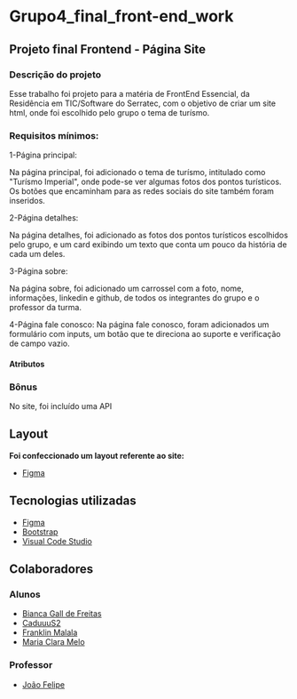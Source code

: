 # Grupo4_final_front-end_work

## Projeto final Frontend - Página Site
### Descrição do projeto
Esse trabalho foi projeto para a matéria de FrontEnd Essencial, da Residência em TIC/Software do Serratec, com o objetivo de criar um site html, onde foi escolhido pelo grupo o tema de turísmo.

### Requisitos mínimos:
1-Página principal:

Na página principal, foi adicionado o tema de turísmo, intitulado como "Turísmo Imperial", onde pode-se ver algumas fotos dos pontos turísticos. Os botões que encaminham para as redes sociais do site também foram inseridos.

2-Página detalhes:

Na página detalhes, foi adicionado as fotos dos pontos turísticos escolhidos pelo grupo, e um card exibindo um texto que conta um pouco da história de cada um deles.

3-Página sobre:

Na página sobre, foi adicionado um carrossel com a foto, nome, informações, linkedin e github, de todos os integrantes do  grupo e o professor da turma.

4-Página fale conosco:
Na página fale conosco, foram adicionados um formulário com inputs, um botão que te direciona ao suporte e verificação de campo vazio.


 

#### Atributos

### Bônus 
No site, foi incluído uma API



## Layout

**Foi confeccionado um layout referente ao site:** 

*  [Figma](https://www.figma.com/file/NKKVmJD2GznwEOsWviB0e2/Trabalho-Front?type=design&node-id=1-2&t=u1V8ddk72TOh13ZG-0)


## Tecnologias utilizadas

* [Figma](https://www.figma.com/file/NKKVmJD2GznwEOsWviB0e2/Trabalho-Front?type=design&node-id=1-2&t=u1V8ddk72TOh13ZG-0)
* [Bootstrap](https://getbootstrap.com/)
* [Visual Code Studio](https://code.visualstudio.com/)

 
## Colaboradores
### Alunos
* [Bianca Gall de Freitas](https://www.linkedin.com/in/bianca-gall-de-freitas-349b0175/)
* [CaduuuS2]()
* [Franklin Malala]()
* [Maria Clara Melo]() 


### Professor

* [João Felipe](https://www.linkedin.com/in/brjoaof/)
